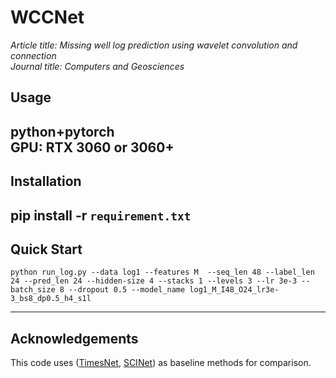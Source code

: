 # WCCNet

_Article title: Missing well log prediction using wavelet convolution and connection_  
_Journal title: Computers and Geosciences_
##  Usage
python+pytorch  
GPU: RTX 3060 or 3060+
---
## Installation
   pip install -r `requirement.txt`
 ---  

 ## Quick Start
    python run_log.py --data log1 --features M  --seq_len 48 --label_len 24 --pred_len 24 --hidden-size 4 --stacks 1 --levels 3 --lr 3e-3 --batch_size 8 --dropout 0.5 --model_name log1_M_I48_O24_lr3e-3_bs8_dp0.5_h4_s1l
   
---

## Acknowledgements


This code uses ([TimesNet](https://github.com/thuml/TimesNet), [SCINet](https://github.com/cure-lab/SCINet)) as baseline methods for comparison.
